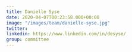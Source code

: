 ```yaml
---
title: Danielle Syse
date: 2020-04-07T00:23:58.000+00:00
image: "/images/team/danielle-syse.jpg"
twitter: 
linkedin: https://www.linkedin.com/in/desyse/
group: committee
---
```

